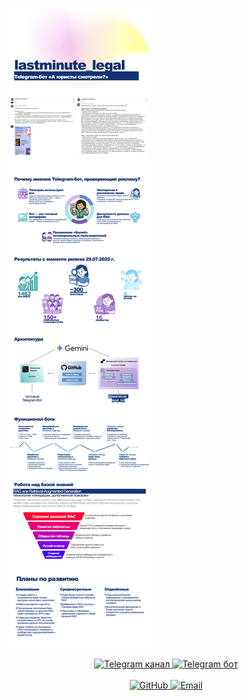 ![Image_fin](slides/combined-slides.png)

<div align="center">

<a href="https://t.me/delay_RAG">
  <img src="https://img.shields.io/badge/%20Канал-Делай RAG -0088cc?style=for-the-badge&logo=telegram&logoColor=white" alt="Telegram канал">
</a>

<a href="https://t.me/lastminute_legal_bot">
  <img src="https://img.shields.io/badge/%20Бот-lastminute_legal-0088cc?style=for-the-badge&logo=telegram&logoColor=white" alt="Telegram бот">
</a>
<br><br>
<a href="https://github.com/ekaterina-ya/lastminute_legal">
  <img src="https://img.shields.io/badge/%20GitHub-1e3a8a?style=for-the-badge&logo=github&logoColor=white" alt="GitHub">
</a>


<a href="mailto:yakunenko.ekaterina@gmail.com.com">
  <img src="https://img.shields.io/badge/%20Связаться_с_автором-6366f1?style=for-the-badge&logo=gmail&logoColor=white" alt="Email">
</a>

</div>
